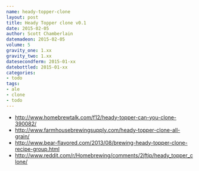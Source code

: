 ```yaml
---
name: heady-topper-clone
layout: post
title: Heady Topper clone v0.1
date: 2015-02-05
author: Scott Chamberlain
datemadeon: 2015-02-05
volume: 5
gravity_one: 1.xx
gravity_two: 1.xx
datesecondferm: 2015-01-xx
datebottled: 2015-01-xx
categories:
- todo
tags: 
- ale
- clone
- todo
---
```


* http://www.homebrewtalk.com/f12/heady-topper-can-you-clone-390082/
* http://www.farmhousebrewingsupply.com/heady-topper-clone-all-grain/
* http://www.bear-flavored.com/2013/08/brewing-heady-topper-clone-recipe-group.html
* http://www.reddit.com/r/Homebrewing/comments/2jftip/heady_topper_clone/
